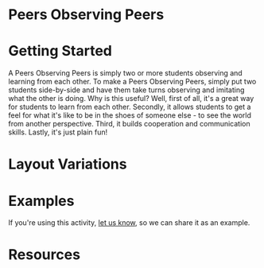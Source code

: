 # Peers Observing Peers

# Getting Started

A Peers Observing Peers is simply two or more students observing and learning from each other. To make a Peers Observing Peers, simply put two students side-by-side and have them take turns observing and imitating what the other is doing. Why is this useful? Well, first of all, it's a great way for students to learn from each other. Secondly, it allows students to get a feel for what it's like to be in the shoes of someone else - to see the world from another perspective. Third, it builds cooperation and communication skills. Lastly, it's just plain fun!

# Layout Variations
# Examples
If you're using this activity, [let us know](https://github.com/Standards-and-Practices/structured-rapid-development/issues/new?assignees=&labels=documentation&template=example-submission.md&title=Example+of+%5Byour+pattern+here%5D), so we can share it as an example.
# Resources